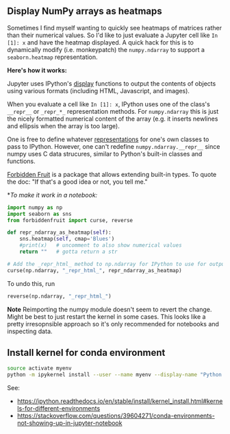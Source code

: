 ## Display NumPy arrays as heatmaps

Sometimes I find myself wanting to quickly see heatmaps of matrices rather than their numerical values.
So I'd like to just evaluate a Jupyter cell like `In [1]: x` and have the heatmap displayed.
A quick hack for this is to dynamically modify (i.e. monkeypatch) the `numpy.ndarray` to support a `seaborn.heatmap` representation.

**Here's how it works:**

Jupyter uses IPython's [display](https://ipython.readthedocs.io/en/stable/api/generated/IPython.display.html#functions) functions to output the contents of objects using various formats (including HTML, Javascript, and images).

When you evaluate a cell like `In [1]: x`, IPython uses one of the class's `__repr__` or `_repr_*_` representation methods.
For `numpy.ndarray` this is just the nicely formatted numerical content of the array (e.g. it inserts newlines and ellipsis when the array is too large).

One is free to define whatever [representations]( https://ipython.readthedocs.io/en/stable/config/integrating.html) for one's own classes to pass to IPython.
However, one can't redefine `numpy.ndarray.__repr__` since numpy uses C data strucures, similar to Python's built-in classes and functions.

[Forbidden Fruit](https://github.com/clarete/forbiddenfruit) is a package that allows extending built-in types. To quote the doc: "If that's a good idea or not, you tell me."

**To make it work in a notebook:*

```python
import numpy as np
import seaborn as sns
from forbiddenfruit import curse, reverse

def repr_ndarray_as_heatmap(self):
    sns.heatmap(self, cmap='Blues')
    #print(x)   # uncomment to also show numerical values
    return ""   # gotta return a str

# Add the _repr_html_ method to np.ndarray for IPython to use for output
curse(np.ndarray, "_repr_html_", repr_ndarray_as_heatmap)
```

To undo this, run 
```python 
reverse(np.ndarray, "_repr_html_")
```

**Note** Reimporting the numpy module doesn't seem to revert the change. Might be best to just restart the kernel in some cases.
This looks like a pretty irresopnsible approach so it's only recommended for notebooks and inspecting data.





## Install kernel for conda environment

```bash
source activate myenv
python -m ipykernel install --user --name myenv --display-name "Python (myenv)"
```

See:
* https://ipython.readthedocs.io/en/stable/install/kernel_install.html#kernels-for-different-environments
* https://stackoverflow.com/questions/39604271/conda-environments-not-showing-up-in-jupyter-notebook
